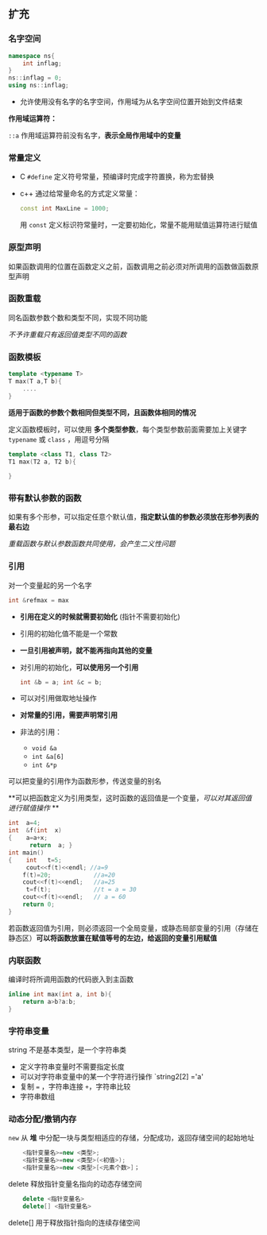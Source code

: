 ## 扩充

### 名字空间

```c++
namespace ns{
    int inflag;
}
ns::inflag = 0;
using ns::inflag;
```

- 允许使用没有名字的名字空间，作用域为从名字空间位置开始到文件结束

**作用域运算符：**

`::a` 作用域运算符前没有名字，**表示全局作用域中的变量**

### 常量定义

- C `#define` 定义符号常量，预编译时完成字符置换，称为宏替换

- c++ 通过给常量命名的方式定义常量：

  ```c++
  const int MaxLine = 1000;
  ```

  用 `const` 定义标识符常量时，一定要初始化，常量不能用赋值运算符进行赋值

### 原型声明

如果函数调用的位置在函数定义之前，函数调用之前必须对所调用的函数做函数原型声明

### 函数重载

同名函数参数个数和类型不同，实现不同功能

*不予许重载只有返回值类型不同的函数*

### 函数模板

```c++
template <typename T>
T max(T a,T b){
    ....
}
```

**适用于函数的参数个数相同但类型不同，且函数体相同的情况**

定义函数模板时，可以使用 **多个类型参数**，每个类型参数前面需要加上关键字 `typename` 或 `class` ，用逗号分隔

```c++
template <class T1, class T2>
T1 max(T2 a, T2 b){
    
}
```

### 带有默认参数的函数

如果有多个形参，可以指定任意个默认值，**指定默认值的参数必须放在形参列表的最右边**

*重载函数与默认参数函数共同使用，会产生二义性问题*

### 引用

对一个变量起的另一个名字

```c++
int &refmax = max
```

- **引用在定义的时候就需要初始化** (指针不需要初始化)
- 引用的初始化值不能是一个常数

- **一旦引用被声明，就不能再指向其他的变量**

- 对引用的初始化，**可以使用另一个引用**

  ```c++
  int &b = a; int &c = b;
  ```

- 可以对引用做取地址操作

- **对常量的引用，需要声明常引用**

- 非法的引用：

  - `void &a`
  - `int &a[6]`
  - `int &*p`

可以把变量的引用作为函数形参，传送变量的别名

**可以把函数定义为引用类型，这时函数的返回值是一个变量，*可以对其返回值进行赋值操作* **

```c++
int  a=4;
int  &f(int  x)
{    a=a+x;
      return  a; }
int main()
{    int   t=5;
     cout<<f(t)<<endl; //a=9
    f(t)=20;			//a=20
    cout<<f(t)<<endl;	//a=25
     t=f(t);			//t = a = 30
    cout<<f(t)<<endl;   // a = 60
    return 0; 
}

```

若函数返回值为引用，则必须返回一个全局变量，或静态局部变量的引用（存储在静态区）**可以将函数放置在赋值等号的左边，给返回的变量引用赋值**

### 内联函数

编译时将所调用函数的代码嵌入到主函数

```c++
inline int max(int a, int b){
    return a>b?a:b;
}
```

### 字符串变量

string 不是基本类型，是一个字符串类

- 定义字符串变量时不需要指定长度
- 可以对字符串变量中的某一个字符进行操作 `string2[2] ='a' 
- 复制 `=` ，字符串连接 `+`，字符串比较
- 字符串数组

### 动态分配/撤销内存

`new` 从 **堆** 中分配一块与类型相适应的存储，分配成功，返回存储空间的起始地址

```c++
    <指针变量名>=new <类型>;
    <指针变量名>=new <类型>(<初值>);
    <指针变量名>=new <类型>[<元素个数>]；
```

delete 释放指针变量名指向的动态存储空间

```c++
    delete <指针变量名>  
    delete[] <指针变量名>
```

delete[] 用于释放指针指向的连续存储空间

